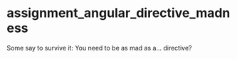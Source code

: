# assignment_angular_directive_madness
Some say to survive it: You need to be as mad as a... directive?
